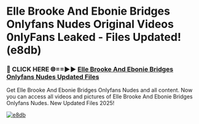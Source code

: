 # Elle Brooke And Ebonie Bridges Onlyfans Nudes Original Videos 0nlyFans Leaked - Files Updated! (e8db)

<h3>🔴 CLICK HERE 🌐==►► <a href="https://tinyurl.com/x26r9saj" rel="nofollow">Elle Brooke And Ebonie Bridges Onlyfans Nudes Updated Files</a></h3>

Get Elle Brooke And Ebonie Bridges Onlyfans Nudes and all content. Now you can access all videos and pictures of Elle Brooke And Ebonie Bridges Onlyfans Nudes. New Updated Files 2025!

[![e8db](https://i.imgur.com/LkgZPqh.gif)](https://tinyurl.com/x26r9saj)
